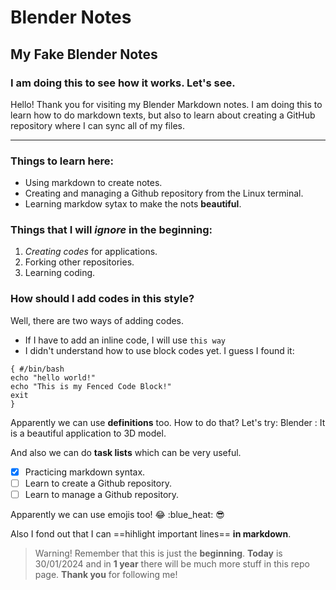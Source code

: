 # Blender Notes

## My Fake Blender Notes

### I am doing this to see how it works. Let's see.

Hello! Thank you for visiting my Blender Markdown notes. I am doing this to learn how to do markdown texts, but also to learn about creating a GitHub repository where I can sync all of my files.

---

### Things to learn here:

- Using markdown to create notes.
- Creating and managing a Github repository from the Linux terminal.
- Learning markdow sytax to make the nots **beautiful**.

### Things that I will _ignore_ in the **beginning**:

1. _Creating codes_ for applications.
2. Forking other repositories.
3. Learning coding.

### How should I add codes in this style?

Well, there are two ways of adding codes.

- If I have to add an inline code, I will use `this way`
- I didn't understand how to use block codes yet. I guess I found it:

```
{ #/bin/bash
echo "hello world!"
echo "This is my Fenced Code Block!"
exit
}
```

Apparently we can use **definitions** too. How to do that? Let's try:
Blender
: It is a beautiful application to 3D model.

And also we can do **task lists** which can be very useful.

- [x] Practicing markdown syntax.
- [ ] Learn to create a Github repository.
- [ ] Learn to manage a Github repository.

Apparently we can use emojis too! :joy: :blue_heat: :sunglasses:

Also I fond out that I can ==hihlight important lines== **in markdown**.

> Warning!
> Remember that this is just the **beginning**.
> **Today** is 30/01/2024 and in **1 year** there will be much more stuff in this repo page.
> **Thank you** for following me!
